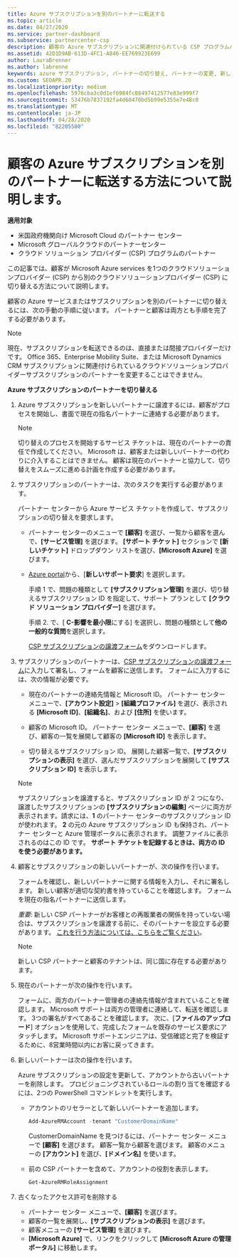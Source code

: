 ```yaml
---
title: Azure サブスクリプションを別のパートナーに転送する
ms.topic: article
ms.date: 04/27/2020
ms.service: partner-dashboard
ms.subservice: partnercenter-csp
description: 顧客の Azure サブスクリプションに関連付けられている CSP プログラムパートナーを変更する方法について説明します。
ms.assetid: 42D1D9AB-613D-4FC1-A846-EE769923E699
author: LauraBrenner
ms.author: labrenne
keywords: azure サブスクリプション, パートナーの切り替え, パートナーの変更, 新しいパートナーの獲得, 別のパートナー
ms.custom: SEOAPR.20
ms.localizationpriority: medium
ms.openlocfilehash: 5976cba3c0d1ef6984fc88497412577e83e999f7
ms.sourcegitcommit: 53476b7837192fa4d60470bd5b99e5355e7e48c0
ms.translationtype: MT
ms.contentlocale: ja-JP
ms.lasthandoff: 04/28/2020
ms.locfileid: "82205580"
---
```

# <a name="learn-how-to-transfer-a-customers-azure-subscriptions-to-another-partner"></a>顧客の Azure サブスクリプションを別のパートナーに転送する方法について説明します。

**適用対象**

- 米国政府機関向け Microsoft Cloud のパートナー センター
- Microsoft グローバルクラウドのパートナーセンター
- クラウド ソリューション プロバイダー (CSP) プログラムのパートナー

この記事では、顧客が Microsoft Azure services を1つのクラウドソリューションプロバイダー (CSP) から別のクラウドソリューションプロバイダー (CSP) に切り替える方法について説明します。

顧客の Azure サービスまたはサブスクリプションを別のパートナーに切り替えるには、次の手動の手順に従います。 パートナーと顧客は両方とも手順を完了する必要があります。

>[!Note]  
>現在、サブスクリプションを転送できるのは、直接または間接プロバイダーだけです。
>Office 365、Enterprise Mobility Suite、または Microsoft Dynamics CRM サブスクリプションに関連付けられているクラウドソリューションプロバイダーサブスクリプションのパートナーを変更することはできません。

**Azure サブスクリプションのパートナーを切り替える**

1. Azure サブスクリプションを新しいパートナーに譲渡するには、顧客がプロセスを開始し、書面で現在の指名パートナーに連絡する必要があります。

   >[!Note]
   >切り替えのプロセスを開始するサービス チケットは、現在のパートナーの責任で作成してください。 Microsoft は、顧客または新しいパートナーの代わりに介入することはできません。 顧客は現在のパートナーと協力して、切り替えをスムーズに進める計画を作成する必要があります。

2. サブスクリプションのパートナーは、次のタスクを実行する必要があります。

   パートナー センターから Azure サービス チケットを作成して、サブスクリプションの切り替えを要求します。

   - パートナー センターのメニューで **[顧客]** を選び、一覧から顧客を選んで、**[サービス管理]** を選びます。 **[サポート チケット]** セクションで **[新しいチケット]** ドロップダウン リストを選び、**[Microsoft Azure]** を選びます。

   - [Azure portal](https://portal.azure.com)から、[**新しいサポート要求**] を選択します。

     手順 1 で、問題の種類として **[サブスクリプション管理]** を選び、切り替えるサブスクリプション ID を指定して、サポート プランとして **[クラウド ソリューション プロバイダー]** を選びます。

     手順 2. で、[ **C-影響を最小限**にする] を選択し、問題の種類として**他の一般的な質問**を選択します。

     [CSP サブスクリプションの譲渡フォーム](https://assets.windowsphone.com/5222c408-e546-4e01-b72a-2ec7d4c43d57/CSP_Subscription_Transfer_Form_Azure_InvariantCulture_Default.zip)をダウンロードします。

3. サブスクリプションのパートナーは、[CSP サブスクリプションの譲渡フォーム](https://assets.windowsphone.com/5222c408-e546-4e01-b72a-2ec7d4c43d57/CSP_Subscription_Transfer_Form_Azure_InvariantCulture_Default.zip)に入力して署名し、フォームを顧客に送信します。 フォームに入力するには、次の情報が必要です。

   - 現在のパートナーの連絡先情報と Microsoft ID。 パートナー センター メニューで、**[アカウント設定]** &gt; **[組織プロファイル]** を選び、表示される **[Microsoft ID]**、**[組織名]**、および **[住所]** を使います。

   - 顧客の Microsoft ID。 パートナー センター メニューで、**[顧客]** を選び、顧客の一覧を展開して顧客の **[Microsoft ID]** を表示します。

   - 切り替えるサブスクリプション ID。 展開した顧客一覧で、**[サブスクリプションの表示]** を選び、選んだサブスクリプションを展開して **[サブスクリプション ID]** を表示します。

   >[!Note]
   >サブスクリプションを譲渡すると、サブスクリプション ID が 2 つになり、譲渡したサブスクリプションの **[サブスクリプションの編集]** ページに両方が表示されます。請求には、**1** のパートナー センターのサブスクリプション ID が使われます。 **2** の元の Azure サブスクリプション ID も保持され、パートナー センターと Azure 管理ポータルに表示されます。 調整ファイルに表示されるのはこの ID です。  **サポート チケットを記録するときは、両方の ID を使う必要があります。**

4. 顧客とサブスクリプションの新しいパートナーが、次の操作を行います。

   フォームを確認し、新しいパートナーに関する情報を入力し、それに署名します。 新しい顧客が適切な契約書を持っていることを確認します。 フォームを現在の指名パートナーに送信します。

   *重要*: 新しい CSP パートナーがお客様との再販業者の関係を持っていない場合は、サブスクリプションを譲渡する前に、そのパートナーを設立する必要があります。 [これを行う方法については、こちらをご覧ください](request-a-relationship-with-a-customer.md)。

   >[!Note]
   >新しい CSP パートナーと顧客のテナントは、同じ国に存在する必要があります。 

5. 現在のパートナーが次の操作を行います。

   フォームに、両方のパートナー管理者の連絡先情報が含まれていることを確認します。 Microsoft サポートは両方の管理者に連絡して、転送を確認します。 3つの署名がすべてあることを確認します。 次に、[**ファイルのアップロード**] オプションを使用して、完成したフォームを既存のサービス要求にアタッチします。 Microsoft サポートエンジニアは、受信確認と完了を検証するために、8営業時間以内にお客に戻ってきます。

6. 新しいパートナーは次の操作を行います。

   Azure サブスクリプションの設定を更新して、アカウントから古いパートナーを削除します。 プロビジョニングされているロールの割り当てを確認するには、2つの PowerShell コマンドレットを実行します。

   - アカウントのリセラーとして新しいパートナーを追加します。

     ```powershell
     Add-AzureRMAccount -tenant "CustomerDomainName"
     ```

     CustomerDomainName を見つけるには、パートナー センター メニューで **[顧客]** を選びます。 顧客一覧から顧客を選びます。 顧客のメニューの **[アカウント]** を選び、**[ドメイン名]** を使います。

   - 前の CSP パートナーを含めて、アカウントの役割を表示します。

     ```powershell
     Get-AzureRMRoleAssignment
     ```

7. 古くなったアクセス許可を削除する

   - パートナー センター メニューで、**[顧客]** を選びます。
   - 顧客の一覧を展開し、**[サブスクリプションの表示]** を選びます。
   - 顧客メニューの **[サービス管理]** を選びます。
   - **[Microsoft Azure]** で、リンクをクリックして **[Microsoft Azure の管理ポータル]** に移動します。